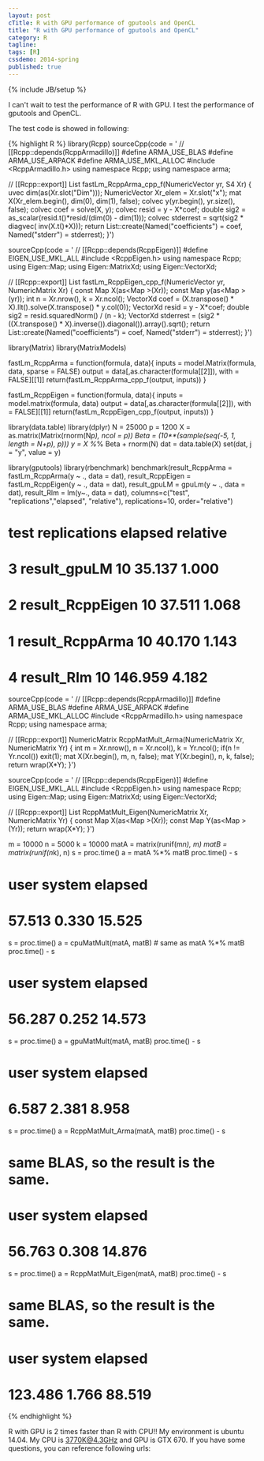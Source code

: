 ```yaml
---
layout: post
cTitle: R with GPU performance of gputools and OpenCL
title: "R with GPU performance of gputools and OpenCL"
category: R
tagline:
tags: [R]
cssdemo: 2014-spring
published: true
---
```

{% include JB/setup %}

I can't wait to test the performance of R with GPU. I test the performance of gputools and OpenCL.


<!-- more -->

The test code is showed in following:

{% highlight R %}
library(Rcpp)
sourceCpp(code = '
// [[Rcpp::depends(RcppArmadillo)]]
#define ARMA_USE_BLAS
#define ARMA_USE_ARPACK
#define ARMA_USE_MKL_ALLOC
#include <RcppArmadillo.h>
using namespace Rcpp;
using namespace arma;

// [[Rcpp::export]]
List fastLm_RcppArma_cpp_f(NumericVector yr, S4 Xr) {
  uvec dim(as<uvec>(Xr.slot("Dim")));
  NumericVector Xr_elem = Xr.slot("x");
  mat X(Xr_elem.begin(), dim(0), dim(1), false);
  colvec y(yr.begin(), yr.size(), false);
  colvec coef = solve(X, y);
  colvec resid = y - X*coef;
  double sig2 = as_scalar(resid.t()*resid/(dim(0) - dim(1)));
  colvec stderrest = sqrt(sig2 * diagvec( inv(X.t()*X)));
  return List::create(Named("coefficients") = coef,
              Named("stderr") = stderrest);
}')

sourceCpp(code = '
// [[Rcpp::depends(RcppEigen)]]
#define EIGEN_USE_MKL_ALL
#include <RcppEigen.h>
using namespace Rcpp;
using Eigen::Map;
using Eigen::MatrixXd;
using Eigen::VectorXd;

// [[Rcpp::export]]
List fastLm_RcppEigen_cpp_f(NumericVector yr, NumericMatrix Xr) {
  const Map<MatrixXd> X(as<Map<MatrixXd> >(Xr));
  const Map<VectorXd> y(as<Map<VectorXd> >(yr));
  int n = Xr.nrow(), k = Xr.ncol();
  VectorXd coef = (X.transpose() * X).llt().solve(X.transpose() * y.col(0));
  VectorXd resid = y - X*coef;
  double sig2 = resid.squaredNorm() / (n - k);
  VectorXd stderrest = (sig2 * ((X.transpose() * X).inverse()).diagonal()).array().sqrt();
  return List::create(Named("coefficients") = coef,
            Named("stderr") = stderrest);
}')

library(Matrix)
library(MatrixModels)

fastLm_RcppArma = function(formula, data){
  inputs = model.Matrix(formula, data, sparse = FALSE)
  output = data[,as.character(formula[[2]]), with = FALSE][[1]]
  return(fastLm_RcppArma_cpp_f(output, inputs))
}

fastLm_RcppEigen = function(formula, data){
  inputs = model.matrix(formula, data)
  output = data[,as.character(formula[[2]]), with = FALSE][[1]]
  return(fastLm_RcppEigen_cpp_f(output, inputs))
}

library(data.table)
library(dplyr)
N = 25000
p = 1200
X = as.matrix(Matrix(rnorm(N*p), ncol = p))
Beta = (10**(sample(seq(-5, 1, length = N+p), p)))
y = X %*% Beta + rnorm(N)
dat = data.table(X)
set(dat, j = "y", value = y)

library(gputools)
library(rbenchmark)
benchmark(result_RcppArma = fastLm_RcppArma(y ~ ., data = dat),
        result_RcppEigen = fastLm_RcppEigen(y ~ ., data = dat),
        result_gpuLM = gpuLm(y ~ ., data = dat),
        result_Rlm = lm(y~., data = dat),
        columns=c("test", "replications","elapsed", "relative"),
        replications=10, order="relative")
#               test replications elapsed relative
# 3     result_gpuLM           10  35.137    1.000
# 2 result_RcppEigen           10  37.511    1.068
# 1  result_RcppArma           10  40.170    1.143
# 4       result_Rlm           10 146.959    4.182

sourceCpp(code = '
// [[Rcpp::depends(RcppArmadillo)]]
#define ARMA_USE_BLAS
#define ARMA_USE_ARPACK
#define ARMA_USE_MKL_ALLOC
#include <RcppArmadillo.h>
using namespace Rcpp;
using namespace arma;

// [[Rcpp::export]]
NumericMatrix RcppMatMult_Arma(NumericMatrix Xr, NumericMatrix Yr) {
  int m = Xr.nrow(), n = Xr.ncol(), k = Yr.ncol();
  if(n != Yr.ncol()) exit(1);
  mat X(Xr.begin(), m, n, false);
  mat Y(Xr.begin(), n, k, false);
  return wrap(X*Y);
}')

sourceCpp(code = '
// [[Rcpp::depends(RcppEigen)]]
#define EIGEN_USE_MKL_ALL
#include <RcppEigen.h>
using namespace Rcpp;
using Eigen::Map;
using Eigen::MatrixXd;
using Eigen::VectorXd;

// [[Rcpp::export]]
List RcppMatMult_Eigen(NumericMatrix Xr, NumericMatrix Yr) {
  const Map<MatrixXd> X(as<Map<MatrixXd> >(Xr));
  const Map<MatrixXd> Y(as<Map<MatrixXd> >(Yr));
  return wrap(X*Y);
}')

m = 10000
n = 5000
k = 10000
matA = matrix(runif(m*n), m)
matB = matrix(runif(n*k), n)
s = proc.time()
a = matA %*% matB
proc.time() - s
#   user  system elapsed
# 57.513   0.330  15.525
s = proc.time()
a = cpuMatMult(matA, matB) # same as matA %*% matB
proc.time() - s
#   user  system elapsed
# 56.287   0.252  14.573
s = proc.time()
a = gpuMatMult(matA, matB)
proc.time() - s
#   user  system elapsed
#  6.587   2.381   8.958
s = proc.time()
a = RcppMatMult_Arma(matA, matB)
proc.time() - s
# same BLAS, so the result is the same.
#   user  system elapsed
# 56.763   0.308  14.876
s = proc.time()
a = RcppMatMult_Eigen(matA, matB)
proc.time() - s
# same BLAS, so the result is the same.
#    user  system elapsed
# 123.486   1.766  88.519
{% endhighlight %}

R with GPU is 2 times faster than R with CPU!! My environment is ubuntu 14.04. My CPU is 3770K@4.3GHz and GPU is GTX 670. If you have some questions, you can reference following urls:



